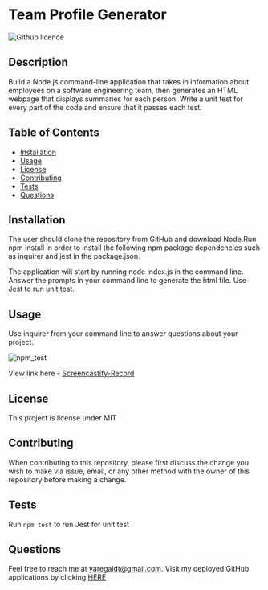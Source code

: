 # Team Profile Generator
  ![Github licence](http://img.shields.io/badge/license-MIT-blue.svg)
  
  
  ## Description 
  Build a Node.js command-line application that takes in information about employees on a software engineering team, then generates an HTML webpage that displays summaries for each person. Write a unit test for every part of the code and ensure that it passes each test. 
  
  ## Table of Contents
  * [Installation](#installation)
  * [Usage](#usage)
  * [License](#license)
  * [Contributing](#contributing)
  * [Tests](#tests)
  * [Questions](#questions)
  
  ## Installation 
  The user should clone the repository from GitHub and download Node.Run npm install in order to install the following npm package dependencies such as inquirer and jest in the package.json.

  The application will start by running node index.js in the command line. Answer the prompts in your command line to generate the html file. Use Jest to run unit test. 
  
  ## Usage 
  Use inquirer from your command line to answer questions about your project.
  
  ![npm_test](https://user-images.githubusercontent.com/88856885/155646000-e16edc38-53d1-4575-8f76-01ddfdd7432d.png)


  View link here - [Screencastify-Record](https://drive.google.com/file/d/1u-YH6yMH8ZJA38kH7rXKzWsgiMPKEdMJ/view?usp=sharing)
  
  ## License 
  This project is license under MIT
  
  ## Contributing 
  When contributing to this repository, please first discuss the change you wish to make via issue, email, or any other method with the owner of this repository before making a change.
  
  ## Tests
  Run `npm test` to run Jest for unit test
  
  ## Questions
  Feel free to reach me at yaregaldt@gmail.com. Visit my deployed GitHub applications by clicking [HERE](https://github.com/Yaregaldt)

